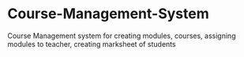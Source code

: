 # Course-Management-System

Course Management system for creating modules, courses, assigning modules to teacher, creating marksheet of students
